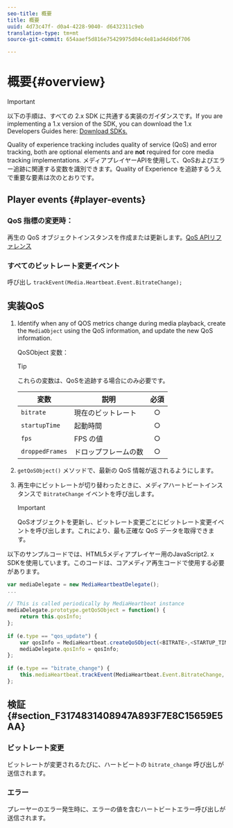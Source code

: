 ```yaml
---
seo-title: 概要
title: 概要
uuid: 4d73c47f- d0a4-4228-9040- d6432311c9eb
translation-type: tm+mt
source-git-commit: 654aaef5d816e75429975d04c4e81ad4d4b6f706

---
```



# 概要{#overview}

>[!IMPORTANT]
>
>以下の手順は、すべての 2.x SDK に共通する実装のガイダンスです。If you are implementing a 1.x version of the SDK, you can download the 1.x Developers Guides here: [Download SDKs.](../../sdk-implement/download-sdks.md)

Quality of experience tracking includes quality of service (QoS) and error tracking, both are optional elements and are **not** required for core media tracking implementations. メディアプレイヤーAPIを使用して、QoSおよびエラー追跡に関連する変数を識別できます。Quality of Experience を追跡するうえで重要な要素は次のとおりです。

## Player events {#player-events}

### QoS 指標の変更時：

再生の QoS オブジェクトインスタンスを作成または更新します。[QoS APIリファレンス](https://adobe-marketing-cloud.github.io/media-sdks/reference/javascript/MediaHeartbeat.html#.createQoSObject)

### すべてのビットレート変更イベント

呼び出し `trackEvent(Media.Heartbeat.Event.BitrateChange);`

## 実装QoS

1. Identify when any of QOS metrics change during media playback, create the `MediaObject` using the QoS information, and update the new QoS information.

   QoSObject 変数：

   >[!TIP]
   >
   >これらの変数は、QoSを追跡する場合にのみ必要です。

   | 変数 | 説明 | 必須 |
   | --- | --- | :---: |
   | `bitrate` | 現在のビットレート | ○ |
   | `startupTime` | 起動時間 | ○ |
   | `fps` | FPS の値 | ○ |
   | `droppedFrames` | ドロップフレームの数 | ○ |

1. `getQoSObject()` メソッドで、最新の QoS 情報が返されるようにします。
1. 再生中にビットレートが切り替わったときに、メディアハートビートインスタンスで `BitrateChange` イベントを呼び出します。

   >[!IMPORTANT]
   >
   >QoSオブジェクトを更新し、ビットレート変更ごとにビットレート変更イベントを呼び出します。これにより、最も正確な QoS データを取得できます。

以下のサンプルコードでは、HTML5メディアプレイヤー用のJavaScript2. x SDKを使用しています。このコードは、コアメディア再生コードで使用する必要があります。

```js
var mediaDelegate = new MediaHeartbeatDelegate(); 
...  
 
// This is called periodically by MediaHeartbeat instance 
mediaDelegate.prototype.getQoSObject = function() { 
    return this.qosInfo; 
}; 
 
if (e.type == "qos_update") { 
    var qosInfo = MediaHeartbeat.createQoSObject(<BITRATE>,<STARTUP_TIME>,<FPS>,<DROPPED_FRAMES>); 
    mediaDelegate.qosInfo = qosInfo; 
}; 
 
if (e.type == "bitrate_change") { 
    this.mediaHeartbeat.trackEvent(MediaHeartbeat.Event.BitrateChange, qosObject); 
};
```

## 検証 {#section_F3174831408947A893F7E8C15659E5AA}

### ビットレート変更

ビットレートが変更されるたびに、ハートビートの `bitrate_change` 呼び出しが送信されます。

### エラー

プレーヤーのエラー発生時に、エラーの値を含むハートビートエラー呼び出しが送信されます。
